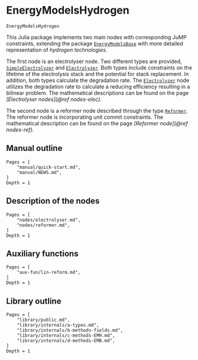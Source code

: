 # EnergyModelsHydrogen

```@docs
EnergyModelsHydrogen
```

This Julia package implements two main nodes with corresponding JuMP constraints, extending the package
[`EnergyModelsBase`](https://energymodelsx.github.io/EnergyModelsBase.jl/)
with more detailed representation of *hydrogen technologies*.

The first node is an electrolyser node.
Two different types are provided, [`SimpleElectrolyzer`](@ref) and [`Electrolyzer`](@ref).
Both types include constraints on the lifetime of the electrolysis stack and the potential for stack replacement.
In addition, both types calculate the degradation rate.
The [`Electrolyzer`](@ref) node utilizes the degradation rate to calculate a reducing efficiency resulting in a bilinear problem.
The mathematical descriptions can be found on the page *[Electrolyser nodes](@ref nodes-elec)*.

The second node is a reformer node described through the type [`Reformer`](@ref).
The reformer node is incorporating unit commit constraints.
The mathematical description can be found on the page *[Reformer node](@ref nodes-ref)*.

## Manual outline

```@contents
Pages = [
    "manual/quick-start.md",
    "manual/NEWS.md",
]
Depth = 1
```

## Description of the nodes

```@contents
Pages = [
    "nodes/electrolyser.md",
    "nodes/reformer.md",
]
Depth = 1
```

## Auxiliary functions

```@contents
Pages = [
    "aux-fun/lin-reform.md",
]
Depth = 1
```

## Library outline

```@contents
Pages = [
    "library/public.md",
    "library/internals/a-types.md",
    "library/internals/b-methods-fields.md",
    "library/internals/c-methods-EMH.md",
    "library/internals/d-methods-EMB.md",
]
Depth = 1
```
